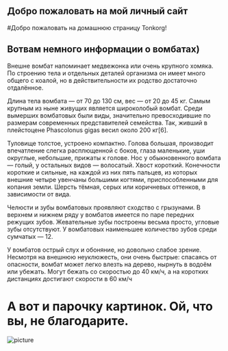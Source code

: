 ## Добро пожаловать на мой личный сайт
#Добро пожаловать на домашнюю страницу Tonkorg!

## Вотвам немного информации о вомбатах)

Внешне вомбат напоминает медвежонка или очень крупного хомяка. По строению тела и отдельных деталей организма он имеет много общего с коалой, но в действительности их родство достаточно отдалённое.

Длина тела вомбата — от 70 до 130 см, вес — от 20 до 45 кг. Самым крупным из ныне живущих является широколобый вомбат. Среди вымерших вомбатовых были виды, значительно превосходившие по размерам современных представителей семейства. Так, живший в плейстоцене Phascolonus gigas весил около 200 кг[6].

Туловище толстое, устроено компактно. Голова большая, производит впечатление слегка расплющенной с боков, глаза маленькие, уши округлые, небольшие, прижаты к голове. Нос у обыкновенного вомбата — голый, у остальных видов — волосатый. Хвост короткий. Конечности короткие и сильные, на каждой из них пять пальцев, из которых внешние четыре увенчаны большими когтями, приспособленными для копания земли. Шерсть тёмная, серых или коричневых оттенков, в зависимости от вида.

Челюсти и зубы вомбатовых проявляют сходство с грызунами. В верхнем и нижнем ряду у вомбатов имеется по паре передних режущих зубов. Жевательные зубы построены весьма просто, угловые зубы отсутствуют. У вомбатовых наименьшее количество зубов среди сумчатых — 12.

У вомбатов острый слух и обоняние, но довольно слабое зрение. Несмотря на внешнюю неуклюжесть, они очень быстрые: спасаясь от опасности, вомбат может легко влезть на дерево, нырнуть в водоём или убежать. Могут бежать со скоростью до 40 км/ч, а на коротких дистанциях достигают скорости в 60 км/ч

# А вот и парочку картинок. Ой, что вы, не благодарите.

![picture](800px-Wombat4.jpg)
